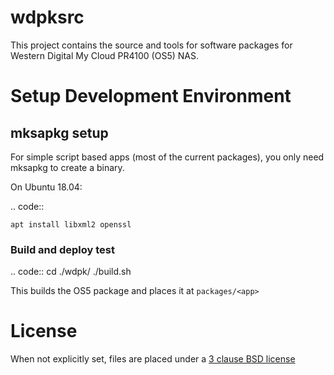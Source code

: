 # wdpksrc

This project contains the source and tools for software packages for Western Digital My Cloud PR4100 (OS5) NAS.

# Setup Development Environment

## mksapkg setup

For simple script based apps (most of the current packages), you only need mksapkg to create a binary.

On Ubuntu 18.04:

.. code::

    apt install libxml2 openssl


### Build and deploy test

.. code::
    cd ./wdpk/<app>
    ./build.sh

This builds the OS5 package and places it at `packages/<app>`

# License

When not explicitly set, files are placed under a [3 clause BSD license](http://www.opensource.org/licenses/BSD-3-Clause)
